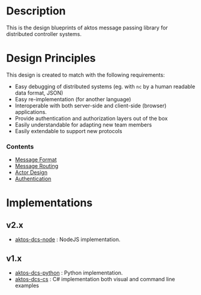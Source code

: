 # Description

This is the design blueprints of aktos message passing library for distributed controller systems.

# Design Principles

This design is created to match with the following requirements: 

* Easy debugging of distributed systems (eg. with `nc` by a human readable data format, JSON)
* Easy re-implementation (for another language)
* Interoperable with both server-side and client-side (browser) applications. 
* Provide authentication and authorization layers out of the box
* Easily understandable for adapting new team members 
* Easily extendable to support new protocols

### Contents

* [Message Format](./message-format.md)
* [Message Routing](./message-routing.md)
* [Actor Design](./actor-design.md)
* [Authentication](./authentication.md)


# Implementations

## v2.x

* [aktos-dcs-node](https://github.com/aktos-io/aktos-dcs-node) : NodeJS implementation. 

## v1.x

* [aktos-dcs-python](https://github.com/aktos-io/aktos-dcs-python) : Python implementation.
* [aktos-dcs-cs](https://github.com/aktos-io/aktos-dcs-cs) : C# implementation both visual and command line examples 
